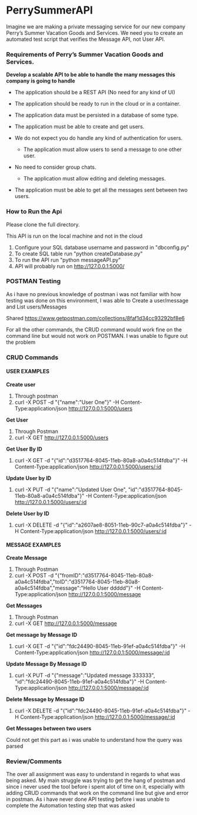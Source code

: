 # PerrySummerAPI
Imagine we are making a private messaging service for our new company Perry’s Summer Vacation Goods and Services. We need you to create an automated test script that verifies the Message API, not User API.

### Requirements of Perry’s Summer Vacation Goods and Services.
**Develop a scalable API to be able to handle the many messages this company is going to handle**

- The application should be a REST API (No need for any kind of UI)

- The application should be ready to run in the cloud or in a container.

- The application data must be persisted in a database of some type.

- The application must be able to create and get users.

- We do not expect you do handle any kind of authentication for users.
  - The application must allow users to send a message to one other user.

- No need to consider group chats.
  - The application must allow editing and deleting messages.

- The application must be able to get all the messages sent between two users.

### How to Run the Api

Please clone the full directory.

This API is run on the local machine and not in the cloud

1. Configure your SQL database username and password in "dbconfig.py"
2. To create SQL table run "python createDatabase.py"
3. To run the API run "python messageAPI.py"
4. API will probably run on http://127.0.0.1:5000/

### POSTMAN Testing

As i have no previous knowledge of postman i was not familiar with how testing was done on this environment,
I was able to Create a user/message and List users/Messages

Shared https://www.getpostman.com/collections/8faf1d34cc93292bf8e6

For all the other commands, the CRUD command would work fine on the command line but would not work on POSTMAN. I was unable to figure out the problem


### CRUD Commands
#### USER EXAMPLES

**Create user**
1. Through postman
2. curl -X POST -d "{\"name\":\"User One\"}" -H Content-Type:application/json http://127.0.0.1:5000/users

**Get User**
1. Through Postman
2. curl -X GET  http://127.0.0.1:5000/users

**Get User By ID**
1. curl -X GET -d "{\"id\":\"d3517764-8045-11eb-80a8-a0a4c514fdba\"}" -H Content-Type:application/json http://127.0.0.1:5000/users/:id

**Update User by ID**
1. curl -X PUT -d "{\"name\":\"Updated User One\", \"id\":\"d3517764-8045-11eb-80a8-a0a4c514fdba\"}" -H Content-Type:application/json http://127.0.0.1:5000/users/:id

**Delete User by ID**
1. curl -X DELETE -d "{\"id\":\"a2607ae8-8051-11eb-90c7-a0a4c514fdba\"}" -H Content-Type:application/json http://127.0.0.1:5000/users/:id


#### MESSAGE EXAMPLES

**Create Message**
1. Through Postman
2. curl -X POST -d "{\"fromID\":\"d3517764-8045-11eb-80a8-a0a4c514fdba\",\"toID\":\"d3517764-8045-11eb-80a8-a0a4c514fdba\",\"message\":\"Hello User ddddd\"}" -H Content-Type:application/json http://127.0.0.1:5000/message

**Get Messages**
1. Through Postman
2. curl -X GET  http://127.0.0.1:5000/message

**Get message by Message ID**
1. curl -X GET -d "{\"id\":\"fdc24490-8045-11eb-91ef-a0a4c514fdba\"}" -H Content-Type:application/json http://127.0.0.1:5000/message/:id

**Update Message By Message ID**
1. curl -X PUT -d "{\"message\":\"Updated message 333333\", \"id\":\"fdc24490-8045-11eb-91ef-a0a4c514fdba\"}" -H Content-Type:application/json http://127.0.0.1:5000/message/:id

**Delete Message by Message ID**
1. curl -X DELETE -d "{\"id\":\"fdc24490-8045-11eb-91ef-a0a4c514fdba\"}" -H Content-Type:application/json http://127.0.0.1:5000/message/:id

**Get Messages between two users**

Could not get this part as i was unable to understand how the query was parsed


### Review/Comments

The over all assignment was easy to understand in regards to what was being asked.
My main struggle was trying to get the hang of postman and since i never used the tool before i spent alot of time on it, especially with adding CRUD commands that work on the command line but give and error in postman.
As i have never done API testing before i was unable to complete the Automation testing step that was asked




